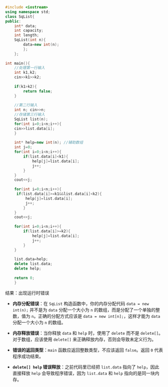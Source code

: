 ```cpp
#include <iostream> 
using namespace std;
class SqList{
public:
	int* data;
	int capacity; 
	int length; 
	SqList(int n){ 
		data=new int(n); 
		}; 
	}; 
	
int main(){ 
	//处理第一行输入 
	int k1,k2; 
	cin>>k1>>k2; 
	
	if(k1>k2){ 
		return false; 
	} 
	
	//第二行输入 
	int n; cin>>n; 
	//存储第三行输入 
	SqList list(n); 
	for(int i=0;i<n;i++){ 
	cin>>list.data[i]; 
	} 
	
	int* help=new int(n); //辅助数组
	int j=0; 
	for(int i=0;i<n;i++){ 
		if(list.data[i]<k1){ 
			help[j]=list.data[i]; 
			j++; 
		} 
	} 
	cout<<j; 
	
	for(int i=0;i<n;i++){
	 if(list.data[i]>=k1&&list.data[i]<k2){ 
		 help[j]=list.data[i]; 
		 j++; 
		}
	} 
	cout<<j; 
	
	for(int i=0;i<n;i++){ 
		if(list.data[i]>=k2){ 
			help[j]=list.data[i]; 
			j++; 
		} 
	} 
	
	list.data=help; 
	delete list.data; 
	delete help; 
	
	return 0; 
	} 
```

结果：出现运行时错误

- **内存分配错误**：在 `SqList` 构造函数中，你的内存分配代码 `data = new int(n);` 并不是为 `data` 分配一个大小为 `n` 的数组，而是分配了一个单独的整数，值为 `n`。正确的分配方式应该是 `data = new int[n];`，这样才能为 `data` 分配一个大小为 `n` 的数组。
    
- **内存释放错误**：当你释放 `data` 和 `help` 时，使用了 `delete` 而不是 `delete[]`。对于数组，应该使用 `delete[]` 来正确释放内存，否则会导致未定义行为。
    
- **错误的返回类型**：`main` 函数应返回整数类型，不应该返回 `false`。返回 `0` 代表程序成功结束。
	 
- **`delete[] help` 错误释放**：之前代码里已经把 `list.data` 指向了 `help`，因此直接释放 `help` 会导致程序错误，因为 `list.data` 和 `help` 指向的是同一块内存。
